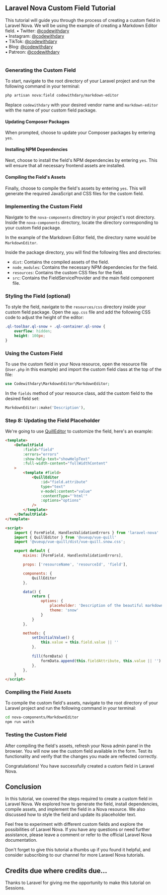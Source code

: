 ## Laravel Nova Custom Field Tutorial

This tutorial will guide you through the process of creating a custom field in Laravel Nova. We will be using the example of creating a Markdown Editor field.
•	Twitter: [@codewithdary](https://twitter.com/codewithdary) <br>
•	Instagram: [@codewithdary](https://www.instagram.com/codewithdary/) <br>
•	TikTok: [@codewithdary](https://tiktok.com/@codewithdary) <br>
•	Blog: [@codewithdary](https://blog.codewithdary.com) <br>
•	Patreon: [@codewithdary](https://www.patreon.com/user?u=30307830) <br>
<br>

### Generating the Custom Field

To start, navigate to the root directory of your Laravel project and run the following command in your terminal:

```bash
php artisan nova:field codewithdary/markdown-editor
```

Replace `codewithdary` with your desired vendor name and `markdown-editor` with the name of your custom field package.

#### Updating Composer Packages

When prompted, choose to update your Composer packages by entering `yes`.

#### Installing NPM Dependencies

Next, choose to install the field's NPM dependencies by entering `yes`. This will ensure that all necessary frontend assets are installed.

#### Compiling the Field's Assets

Finally, choose to compile the field's assets by entering `yes`. This will generate the required JavaScript and CSS files for the custom field.

### Implementing the Custom Field

Navigate to the `nova-components` directory in your project's root directory. Inside the `nova-components` directory, locate the directory corresponding to your custom field package.

In the example of the Markdown Editor field, the directory name would be `MarkdownEditor`.

Inside the package directory, you will find the following files and directories:

- `dist`: Contains the compiled assets of the field.
- `node_modules`: Contains the necessary NPM dependencies for the field.
- `resources`: Contains the custom CSS files for the field.
- `src`: Contains the FieldServiceProvider and the main field component file.

### Styling the Field (optional)

To style the field, navigate to the `resources/css` directory inside your custom field package. Open the `app.css` file and add the following CSS code to adjust the height of the editor:

```css
.ql-toolbar.ql-snow + .ql-container.ql-snow {
    overflow: hidden;
    height: 100px;
}
```

### Using the Custom Field

To use the custom field in your Nova resource, open the resource file (`User.php` in this example) and import the custom field class at the top of the file:

```php
use Codewithdary\MarkdownEditor\MarkdownEditor;
```

In the `fields` method of your resource class, add the custom field to the desired field set:

```php
MarkdownEditor::make('Description'),
```

### Step 8: Updating the Field Placeholder

We're going to use [QuillEditor](https://vueup.github.io/vue-quill/) to customize the field, here's an example:

```html
<template>
    <DefaultField
        :field="field"
        :errors="errors"
        :show-help-text="showHelpText"
        :full-width-content="fullWidthContent"
    >
        <template #field>
            <QuillEditor
                :id="field.attribute"
                type="text"
                v-model:content="value"
                :contentType="'html'"
                :options="options"
            />
        </template>
    </DefaultField>
</template>

<script>
    import { FormField, HandlesValidationErrors } from 'laravel-nova'
    import { QuillEditor } from '@vueup/vue-quill'
    import '@vueup/vue-quill/dist/vue-quill.snow.css';

    export default {
        mixins: [FormField, HandlesValidationErrors],

        props: ['resourceName', 'resourceId', 'field'],

        components: {
            QuillEditor
        },

        data() {
            return {
                options: {
                    placeholder: 'Description of the beautiful markdown field',
                    theme: 'snow'
                }
            }
        },

        methods: {
            setInitialValue() {
                this.value = this.field.value || ''
            },
            
            fill(formData) {
                formData.append(this.fieldAttribute, this.value || '')
            },
        },
    }
</script>
```

### Compiling the Field Assets

To compile the custom field's assets, navigate to the root directory of your Laravel project and run the following command in your terminal:

```bash
cd nova-components/MarkdownEditor
npm run watch
```

### Testing the Custom Field

After compiling the field's assets, refresh your Nova admin panel in the browser. You will now see the custom field available in the form. Test its functionality and verify that the changes you made are reflected correctly.

Congratulations! You have successfully created a custom field in Laravel Nova.

## Conclusion

In this tutorial, we covered the steps required to create a custom field in Laravel Nova. We explored how to generate the field, install dependencies, compile assets, and implement the field in a Nova resource. We also discussed how to style the field and update its placeholder text.

Feel free to experiment with different custom fields and explore the possibilities of Laravel Nova. If you have any questions or need further assistance, please leave a comment or refer to the official Laravel Nova documentation.

Don't forget to give this tutorial a thumbs up if you found it helpful, and consider subscribing to our channel for more Laravel Nova tutorials.

## Credits due where credits due…

Thanks to Laravel for giving me the opportunity to make this tutorial on Sessions.

